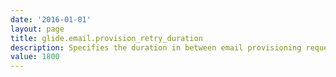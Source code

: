 ```yaml
---
date: '2016-01-01'
layout: page
title: glide.email.provision_retry_duration
description: Specifies the duration in between email provisioning request attempts in the case of a failed request (in seconds). 
value: 1800 
---
```

